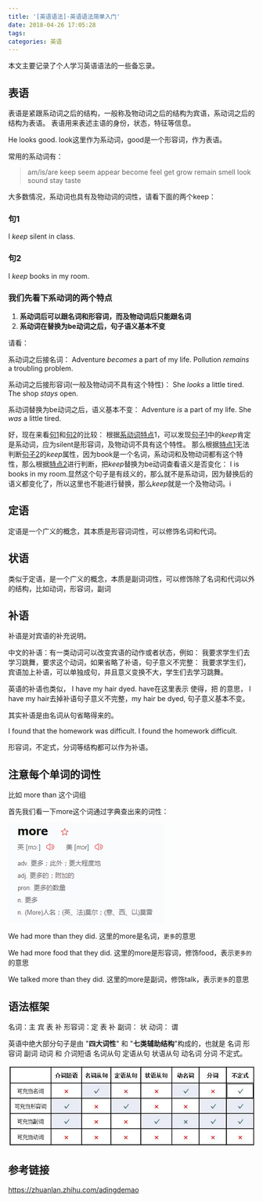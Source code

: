 ```yaml
---
title: '[英语语法]-英语语法简单入门'
date: 2018-04-26 17:05:28
tags:
categories: 英语
---
```


本文主要记录了个人学习英语语法的一些备忘录。

<!--more-->

## 表语

表语是紧跟系动词之后的结构，一般称及物动词之后的结构为宾语，系动词之后的结构为表语。
表语用来表述主语的身份，状态，特征等信息。

He looks good. look这里作为系动词，good是一个形容词，作为表语。

常用的系动词有：

> am/is/are keep seem appear become feel get grow remain smell look sound stay taste

大多数情况，系动词也具有及物动词的词性，请看下面的两个keep：

### 句1
I *keep* silent in class.

### 句2
I *keep* books in my room.

### 我们先看下系动词的两个特点
1. __系动词后可以跟名词和形容词，而及物动词后只能跟名词__
2. __系动词在替换为be动词之后，句子语义基本不变__

请看：

系动词之后接名词：
Adventure *becomes* a part of my life.
Pollution *remains* a troubling problem.

系动词之后接形容词(一般及物动词不具有这个特性)：
She *looks* a little tired.
The shop *stays* open.

系动词替换为be动词之后，语义基本不变：
Adventure *is* a part of my life.
She *was* a little tired.

好，现在来看[句1](#句1)和[句2](#句2)的比较：
根据[系动词特点](#我们先看下系动词的两个特点)1，可以发现[句子1](#句1)中的*keep*肯定是系动词，应为silent是形容词，及物动词不具有这个特性。
那么根据[特点1](#我们先看下系动词的两个特点)无法判断[句子2](#句2)的*keep*属性，因为book是一个名词，系动词和及物动词都有这个特性，那么根据[特点2](#我们先看下系动词的两个特点)进行判断，把*keep*替换为be动词查看语义是否变化：
I is books in my room.显然这个句子是有歧义的，那么就不是系动词，因为替换后的语义都变化了，所以这里也不能进行替换，那么*keep*就是一个及物动词。i

## 定语

定语是一个广义的概念，其本质是形容词词性，可以修饰名词和代词。

## 状语

类似于定语，是一个广义的概念，本质是副词词性，可以修饰除了名词和代词以外的结构，比如动词，形容词，副词

## 补语

补语是对宾语的补充说明。

中文的补语：有一类动词可以改变宾语的动作或者状态，例如： 我要求学生们去学习跳舞，要求这个动词，如果省略了补语，句子意义不完整： 我要求学生们，宾语加上补语，可以单独成句，并且意义变换不大，学生们去学习跳舞。

英语的补语也类似， I have my hair dyed. have在这里表示 使得，把 的意思， I have my hair去掉补语句子意义不完整，my hair be dyed, 句子意义基本不变。

其实补语是由名词从句省略得来的。

I found that the homework was difficult.
I found the homework difficult.

形容词，不定式，分词等结构都可以作为补语。

## 注意每个单词的词性

比如 more than 这个词组

首先我们看一下more这个词通过字典查出来的词性：

![more](en-grammer/more.png)

We had more than they did. 这里的more是名词，`更多`的意思

We had more food that they did. 这里的more是形容词，修饰food，表示`更多的`的意思

We talked more than they did. 这里的more是副词，修饰talk，表示`更多`的意思

## 语法框架

名词：主 宾 表 补
形容词：定 表 补
副词： 状
动词： 谓

英语中绝大部分句子是由 "__四大词性__" 和 "__七类辅助结构__"构成的，也就是 名词 形容词 副词 动词 和 介词短语 名词从句 定语从句 状语从句 动名词 分词 不定式。

![english](en-grammer/en1.png)

## 参考链接

https://zhuanlan.zhihu.com/adingdemao
